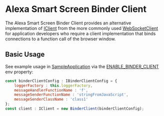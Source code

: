 # Alexa Smart Screen Binder Client

The Alexa Smart Screen Binder Client provides an alternative implementation of [IClient][i-client] from the more commonly used [WebSocketClient][web-socket-client] for application developers who require a client implementation that binds connections to a function call of the browser window.

## Basic Usage
See example usage in [SampleApplication][sample-app] via the [ENABLE_BINDER_CLIENT][binder-client-env] env property:
```javascript
const binderClientConfig : IBinderClientConfig = {
    loggerFactory : this.loggerFactory,
    messageHandlerFunctionName : 'f',
    messageSenderFunctionName : 'stringFromJavaScript',
    messageSenderClassName : 'class1'
};
const client : IClient = new BinderClient(binderClientConfig);
```

[i-client]: ../alexa-smart-screen-common/src/client/IClient.ts
[binder-client-env]: ../../samples/alexa-smart-screen-sample-app/README.md#environment-properties
[sample-app]: ../../samples/alexa-smart-screen-sample-app/README.md
[web-socket-client]: ../alexa-smart-screen-web-socket/README.md
